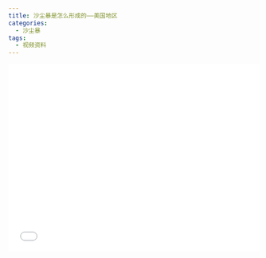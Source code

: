 ```yaml
---
title: 沙尘暴是怎么形成的——美国地区
categories:
  - 沙尘暴
tags:
  - 视频资料
---
```

<div style="position:relative; padding-bottom:75%; width:100%; height:0">
    <iframe src="//player.bilibili.com/player.html?aid=5439244&bvid=BV1Ts41117bi&cid=8840586&page=1" scrolling="no" border="0" frameborder="no" framespacing="0" allowfullscreen="true" style="position:absolute; height: 100%; width: 100%;"></iframe>
</div>